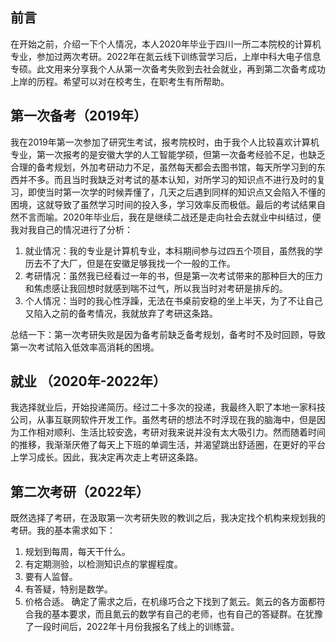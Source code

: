 ## 前言

在开始之前，介绍一下个人情况，本人2020年毕业于四川一所二本院校的计算机专业，参加过两次考研。2022年在氮云线下训练营学习后，上岸中科大电子信息专硕。此文用来分享我个人从第一次备考失败到去社会就业，再到第二次备考成功上岸的历程。希望可以对在校考生，在职考生有所帮助。

## 第一次备考（2019年）

我在2019年第一次参加了研究生考试，报考院校时，由于我个人比较喜欢计算机专业，第一次报考的是安徽大学的人工智能学硕，但第一次备考经验不足，也缺乏合理的备考规划，外加考研动力不足，虽然每天都会去图书馆，每天所学习到的东西并不多。而且当时我缺乏对考试的基本认知，对所学习的知识点不进行及时的复习，即使当时第一次学的时候弄懂了，几天之后遇到同样的知识点又会陷入不懂的困境，这就导致了虽然学习时间的投入多，学习效率反而极低。最后的考试结果自然不言而喻。2020年毕业后，我在是继续二战还是走向社会去就业中纠结过，便我对我自己的情况进行了分析：

1. 就业情况：我的专业是计算机专业，本科期间参与过四五个项目，虽然我的学历去不了大厂，但是在安徽足够我找一个一般的工作。
2. 考研情况：虽然我已经看过一年的书，但是第一次考试带来的那种巨大的压力和焦虑感让我回想时就感到喘不过气，所以我当时对考研是排斥的。
3. 个人情况：当时的我心性浮躁，无法在书桌前安稳的坐上半天，为了不让自己又陷入之前的备考情况，我就放弃了考研这条路。

总结一下：第一次考研失败是因为备考前缺乏备考规划，备考时不及时回顾，导致第一次考试陷入低效率高消耗的困境。

## 就业 （2020年-2022年）

我选择就业后，开始投递简历。经过二十多次的投递，我最终入职了本地一家科技公司，从事互联网软件开发工作。虽然考研的想法不时浮现在我的脑海中，但是因为工作相对顺利、生活比较安逸，考研对我来说并没有太大吸引力。然而随着时间的推移，我渐渐厌倦了每天上下班的单调生活，并渴望跳出舒适圈，在更好的平台上学习成长。因此，我决定再次走上考研这条路。

## 第二次考研（2022年）

既然选择了考研，在汲取第一次考研失败的教训之后，我决定找个机构来规划我的考研。我的基本需求如下：
1. 规划到每周，每天干什么。
2. 有定期测验，以检测知识点的掌握程度。
3. 要有人监督。
4. 有答疑，特别是数学。
5. 价格合适。
确定了需求之后，在机缘巧合之下找到了氮云。氮云的各方面都符合我的基本要求，而且氮云的数学有自己的老师，也有自己的答疑群。在犹豫了一段时间后，2022年十月份我报名了线上的训练营。